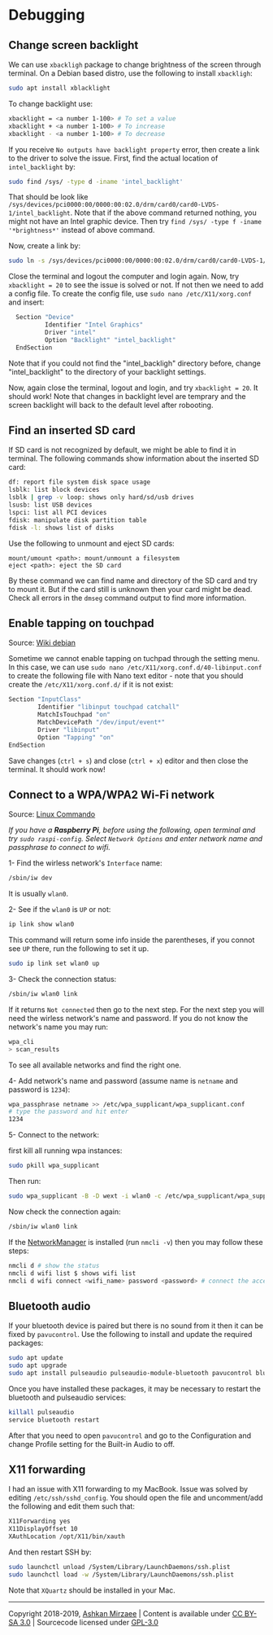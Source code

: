 # Debugging

## Change screen backlight
We can use `xbackligh` package to change brightness of the screen through terminal. On a Debian based distro, use the following to install `xbackligh`:

```bash
sudo apt install xblacklight
```

To change backlight use:
```bash
xbacklight = <a number 1-100> # To set a value
xbacklight + <a number 1-100> # To increase
xbacklight - <a number 1-100> # To decrease
```

If you receive `No outputs have backlight property` error, then create a link to the driver to solve the issue. First, find the actual location of `intel_backlight` by:
```bash
sudo find /sys/ -type d -iname 'intel_backlight'
```
That should be look like `/sys/devices/pci0000:00/0000:00:02.0/drm/card0/card0-LVDS-1/intel_backlight`. Note that if the above command returned nothing, you might not have an Intel graphic device. Then try `find /sys/ -type f -iname '*brightness*'` instead of above command.

Now, create a link by:
```bash
sudo ln -s /sys/devices/pci0000:00/0000:00:02.0/drm/card0/card0-LVDS-1/intel_backlight /sys/class/backlight
```

Close the terminal and logout the computer and login again. Now, try `xbacklight = 20` to see the issue is solved or not. If not then we need to add a config file. To create the config file, use `sudo nano /etc/X11/xorg.conf` and insert:
```bash
  Section "Device"
          Identifier "Intel Graphics" 
          Driver "intel"
          Option "Backlight" "intel_backlight"
  EndSection
 ```
 
Note that if you could not find the "intel_backligh" directory before, change "intel_backlight" to the directory of your  backlight settings.
 
Now, again close the terminal, logout and login, and try `xbacklight = 20`. It should work! Note that changes in backlight level are temprary and the screen backlight will back to the default level after robooting. 
 
## Find an inserted SD card
If SD card is not recognized by default, we might be able to find it in terminal. The following commands show information about the inserted SD card:
```bash
df: report file system disk space usage
lsblk: list block devices
lsblk | grep -v loop: shows only hard/sd/usb drives
lsusb: list USB devices
lspci: list all PCI devices
fdisk: manipulate disk partition table
fdisk -l: shows list of disks
```
Use the following to unmount and eject SD cards:
```
mount/umount <path>: mount/unmount a filesystem
eject <path>: eject the SD card
```
By these command we can find name and directory of the SD card and try to mount it. But if the card still is unknown then your card might be dead. Check all errors in the `dmseg` command output to find more information. 

## Enable tapping on touchpad
Source: [Wiki debian](https://wiki.debian.org/SynapticsTouchpad)

Sometime we cannot enable tapping on tuchpad through the setting menu. In this case, we can use `sudo nano /etc/X11/xorg.conf.d/40-libinput.conf` to create the following file with Nano text editor - note that you should create the `/etc/X11/xorg.conf.d/` if it is not exist:

```bash
Section "InputClass"
        Identifier "libinput touchpad catchall"
        MatchIsTouchpad "on"
        MatchDevicePath "/dev/input/event*"
        Driver "libinput"
        Option "Tapping" "on"
EndSection 
```
Save changes (`ctrl + s`) and close (`ctrl + x`) editor and then close the terminal. It should work now!

## Connect to a WPA/WPA2 Wi-Fi network
Source: [Linux Commando](https://linuxcommando.blogspot.com/2013/10/how-to-connect-to-wpawpa2-wifi-network.html)

*If you have a **Raspberry Pi**, before using the following, open terminal and try `sudo raspi-config`. Select `Network Options` and enter network name and passphrase to connect to wifi.*

1- Find the wirless network's `Interface` name:
```bash
/sbin/iw dev
```

It is usually `wlan0`.

2- See if the `wlan0` is `UP` or not:
```bash
ip link show wlan0
```

This command will return some info inside the parentheses, if you connot see `UP` there, run the following to set it up.
```bash 
sudo ip link set wlan0 up
```

3- Check the connection status:
```bash
/sbin/iw wlan0 link
```

If it returns `Not connected` then go to the next step. For the next step you will need the wirless network's name and password. If you do not know the network's name you may run:
```bash
wpa_cli
> scan_results
```

To see all available networks and find the right one.

4- Add network's name and password (assume name is `netname` and password is `1234`):
```bash
wpa_passphrase netname >> /etc/wpa_supplicant/wpa_supplicant.conf
# type the password and hit enter
1234
```
5- Connect to the network:

first kill all running wpa instances:
```bash
sudo pkill wpa_supplicant
```

Then run:
```bash
sudo wpa_supplicant -B -D wext -i wlan0 -c /etc/wpa_supplicant/wpa_supplicant.conf
```

Now check the connection again:
```bash
/sbin/iw wlan0 link
``` 
If the [NetworkManager](https://docs.ubuntu.com/core/en/stacks/network/network-manager/docs/) is installed (run `nmcli -v`) then you may follow these steps:

```bash
nmcli d # show the status
nmcli d wifi list $ shows wifi list
nmcli d wifi connect <wifi_name> password <password> # connect the access point
```

## Bluetooth audio
If your bluetooth device is paired but there is no sound from it then it can be fixed by `pavucontrol`. Use the following to install and update the required packages:

```bash
sudo apt update
sudo apt upgrade
sudo apt install pulseaudio pulseaudio-module-bluetooth pavucontrol bluez-firmware
```
Once you have installed these packages, it may be necessary to restart the bluetooth and pulseaudio services:

```bash
killall pulseaudio
service bluetooth restart
```

After that you need to open `pavucontrol` and go to the Configuration and change Profile setting for the Built-in Audio to off.   

## X11 forwarding

I had an issue with X11 forwarding to my MacBook. Issue was solved by editing `/etc/ssh/sshd_config`. You should open the file and uncomment/add the following and edit them such that:

```bash
X11Forwarding yes
X11DisplayOffset 10
XAuthLocation /opt/X11/bin/xauth
```

And then restart SSH by:

```bash
sudo launchctl unload /System/Library/LaunchDaemons/ssh.plist
sudo launchctl load -w /System/Library/LaunchDaemons/ssh.plist
```

Note that `XQuartz` should be installed in your Mac. 


---
Copyright 2018-2019, [Ashkan Mirzaee](https://ashki23.github.io/index.html) | Content is available under [CC BY-SA 3.0](https://creativecommons.org/licenses/by-sa/3.0/) | Sourcecode licensed under [GPL-3.0](https://www.gnu.org/licenses/gpl-3.0.en.html)
